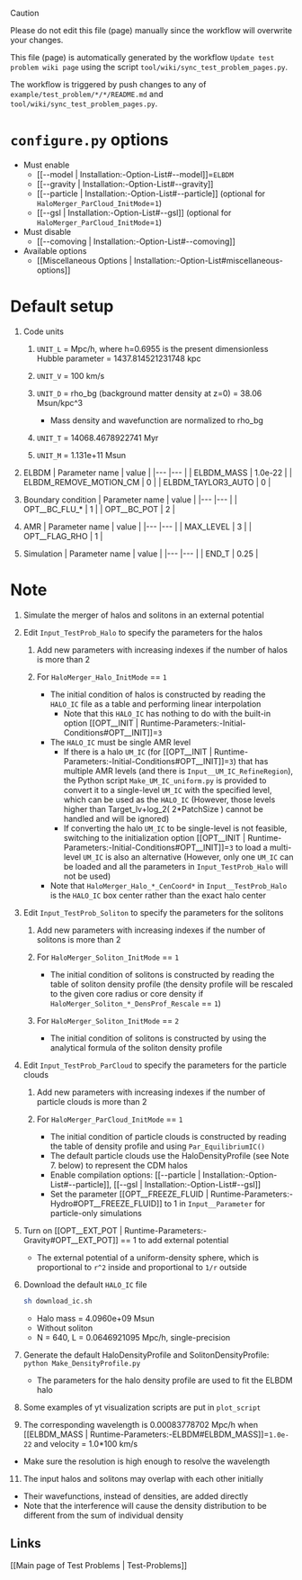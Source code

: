> [!CAUTION]
> Please do not edit this file (page) manually since the workflow will overwrite your changes.
>
> This file (page) is automatically generated by the workflow `Update test problem wiki page` using the script `tool/wiki/sync_test_problem_pages.py`.
>
> The workflow is triggered by push changes to any of `example/test_problem/*/*/README.md` and `tool/wiki/sync_test_problem_pages.py`.


# `configure.py` options
- Must enable
   - [[--model | Installation:-Option-List#--model]]=`ELBDM`
   - [[--gravity | Installation:-Option-List#--gravity]]
   - [[--particle | Installation:-Option-List#--particle]] (optional for `HaloMerger_ParCloud_InitMode`=`1`)
   - [[--gsl | Installation:-Option-List#--gsl]] (optional for `HaloMerger_ParCloud_InitMode`=`1`)
- Must disable
   - [[--comoving | Installation:-Option-List#--comoving]]
- Available options
   - [[Miscellaneous Options | Installation:-Option-List#miscellaneous-options]]


# Default setup
1. Code units
   1. `UNIT_L` = Mpc/h, where h=0.6955 is the present dimensionless Hubble parameter
               = 1437.814521231748 kpc
   2. `UNIT_V` = 100 km/s
   3. `UNIT_D` = rho_bg (background matter density at z=0)
               = 38.06 Msun/kpc^3

      * Mass density and wavefunction are normalized to rho_bg
   4. `UNIT_T` = 14068.4678922741 Myr
   5. `UNIT_M` = 1.131e+11 Msun

2. ELBDM
   | Parameter name         | value   |
   |---                     |---      |
   | ELBDM_MASS             | 1.0e-22 |
   | ELBDM_REMOVE_MOTION_CM | 0       |
   | ELBDM_TAYLOR3_AUTO     | 0       |

3. Boundary condition
   | Parameter name | value |
   |---             |---    |
   | OPT__BC_FLU_*  | 1     |
   | OPT__BC_POT    | 2     |

4. AMR
   | Parameter name | value |
   |---             |---    |
   | MAX_LEVEL      | 3     |
   | OPT__FLAG_RHO  | 1     |

5. Simulation
   | Parameter name | value |
   |---             |---    |
   | END_T          | 0.25  |


# Note
1. Simulate the merger of halos and solitons in an external potential

2. Edit `Input_TestProb_Halo` to specify the parameters for the halos

   1. Add new parameters with increasing indexes if the number of halos is more than 2

   2. For `HaloMerger_Halo_InitMode` == `1`
      - The initial condition of halos is constructed by reading the `HALO_IC` file as a table and performing linear interpolation
         - Note that this `HALO_IC` has nothing to do with the built-in option [[OPT__INIT | Runtime-Parameters:-Initial-Conditions#OPT__INIT]]=`3`
      - The `HALO_IC` must be single AMR level
         - If there is a halo `UM_IC` (for [[OPT__INIT | Runtime-Parameters:-Initial-Conditions#OPT__INIT]]=`3`) that has multiple AMR levels (and there is `Input__UM_IC_RefineRegion`),
           the Python script `Make_UM_IC_uniform.py` is provided to convert it to
           a single-level `UM_IC` with the specified level, which can be used as the `HALO_IC`
           (However, those levels higher than Target_lv+log_2( 2*PatchSize ) cannot be handled and will be ignored)
         - If converting the halo `UM_IC` to be single-level is not feasible,
           switching to the initialization option [[OPT__INIT | Runtime-Parameters:-Initial-Conditions#OPT__INIT]]=`3` to load a multi-level `UM_IC` is also an alternative
           (However, only one `UM_IC` can be loaded and all the parameters in `Input_TestProb_Halo` will not be used)
      - Note that `HaloMerger_Halo_*_CenCoord*` in `Input__TestProb_Halo` is the `HALO_IC` box center rather than the exact halo center

3. Edit `Input_TestProb_Soliton` to specify the parameters for the solitons

   1. Add new parameters with increasing indexes if the number of solitons is more than 2

   2. For `HaloMerger_Soliton_InitMode` == `1`
      - The initial condition of solitons is constructed by reading the table of soliton density profile
        (the density profile will be rescaled to the given core radius or core density if `HaloMerger_Soliton_*_DensProf_Rescale` == `1`)

   3. For `HaloMerger_Soliton_InitMode` == `2`
      - The initial condition of solitons is constructed by using the analytical formula of the soliton density profile

4. Edit `Input_TestProb_ParCloud` to specify the parameters for the particle clouds

   1. Add new parameters with increasing indexes if the number of particle clouds is more than 2

   2. For `HaloMerger_ParCloud_InitMode` == `1`
      - The initial condition of particle clouds is constructed by reading the table of density profile and using `Par_EquilibriumIC()`
      - The default particle clouds use the HaloDensityProfile (see Note 7. below) to represent the CDM halos
      - Enable compilation options: [[--particle | Installation:-Option-List#--particle]], [[--gsl | Installation:-Option-List#--gsl]]
      - Set the parameter [[OPT__FREEZE_FLUID | Runtime-Parameters:-Hydro#OPT__FREEZE_FLUID]] to 1 in `Input__Parameter` for particle-only simulations

5. Turn on [[OPT__EXT_POT | Runtime-Parameters:-Gravity#OPT__EXT_POT]] == 1 to add external potential

   * The external potential of a uniform-density sphere, which is proportional to `r^2` inside and proportional to `1/r` outside

6. Download the default `HALO_IC` file
   ```bash
   sh download_ic.sh
   ```

   * Halo mass = 4.0960e+09 Msun
   * Without soliton
   *  N = 640, L = 0.0646921095 Mpc/h, single-precision

8. Generate the default HaloDensityProfile and SolitonDensityProfile: `python Make_DensityProfile.py`

   * The parameters for the halo density profile are used to fit the ELBDM halo

9. Some examples of yt visualization scripts are put in `plot_script`

10. The corresponding wavelength is 0.00083778702 Mpc/h when [[ELBDM_MASS | Runtime-Parameters:-ELBDM#ELBDM_MASS]]=`1.0e-22` and velocity = 1.0*100 km/s

   * Make sure the resolution is high enough to resolve the wavelength

11. The input halos and solitons may overlap with each other initially

   * Their wavefunctions, instead of densities, are added directly
   * Note that the interference will cause the density distribution to be different from the sum of individual density

## Links
[[Main page of Test Problems | Test-Problems]]

